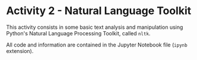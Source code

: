 # Activity 2 - Natural Language Toolkit

This activity consists in some basic text analysis and manipulation using Python's Natural Language Processing Toolkit, called `nltk`.

All code and information are contained in the Jupyter Notebook file (`ipynb` extension).

